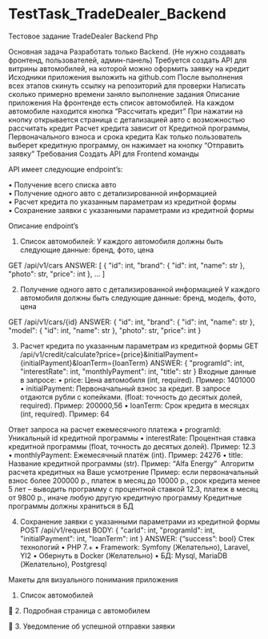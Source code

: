 # TestTask_TradeDealer_Backend
Тестовое задание TradeDealer Backend Php

Основная задача
Разработать только Backend. (Не нужно создавать фронтенд, пользователей, админ-панель)
Требуется создать API для витрины автомобилей, на которой можно оформить заявку на кредит
Исходники приложения выложить на github.com
После выполнения всех этапов скинуть ссылку на репозиторий для проверки
Написать сколько примерно времени заняло выполнение задания
Описание приложения
На фронтенде есть список автомобилей. На каждом автомобиле находится кнопка “Рассчитать кредит”
При нажатии на кнопку открывается страница с детализацией авто с возможностью рассчитать кредит
Расчет кредита зависит от Кредитной программы, Первоначального взноса и срока кредита
Как только пользователь выберет кредитную программу, он нажимает на кнопку “Отправить заявку”
Требования
Создать API для Frontend команды

API имеет следующие endpoint’s:  

•	Получение всего списка авто  
•	Получение одного авто с детализированной информацией  
•	Расчет кредита по указанным параметрам из кредитной формы  
•	Сохранение заявки с указанными параметрами из кредитной формы  

Описание endpoint’s
1. Список автомобилей:
   У каждого автомобиля должны быть следующие данные: бренд, фото, цена

GET /api/v1/cars
ANSWER: [
{
"id": int,
"brand":
{
"id": int,
"name": str
},
"photo": str,
"price": int
},
...
]

2. Получение одного авто с детализированной информацией
   У каждого автомобиля должны быть следующие данные: бренд, модель, фото, цена

GET /api/v1/cars/{id}
ANSWER: {
"id": int,
"brand":
{
"id": int,
"name": str
},
"model":
{
"id": int,
"name": str
},
"photo": str,
"price": int
}

3. Расчет кредита по указанным параметрам из кредитной формы
   GET /api/v1/credit/calculate?price={price}&initialPayment={initialPayment}&loanTerm={loanTerm}
   ANSWER: {
   "programId": int,
   "interestRate": int,
   "monthlyPayment": int,
   "title": str
   }
   Входные данные в запросе:
   •	price: Цена автомобиля (int, required). Пример: 1401000
   •	initialPayment: Первоначальный взнос за кредит. В запросе отдаются рубли с копейками. (float: точность до десятых долей, required). Пример: 200000,56
   •	loanTerm: Срок кредита в месяцах (int, required). Пример: 64

Ответ запроса на расчет ежемесячного платежа
•	programId: Уникальный id кредитной программы
•	interestRate: Процентная ставка кредитной программы (float, точность до десятых долей). Пример: 12.3
•	monthlyPayment: Ежемесячный платёж (int). Пример: 24276
•	title: Название кредитной программы (str). Пример: “Alfa Energy”
 Алгоритм расчета кредитных на Ваше усмотрение
Пример: если первоначальный взнос более 200000 р., платеж в месяц до 10000 р., срок кредита менее 5 лет – выводить программу с процентной ставкой 12.3, платеж в месяц от 9800 р., иначе любую другую кредитную программу
Кредитные программы должны храниться в БД

4. Сохранение заявки с указанными параметрами из кредитной формы
   POST /api/v1/request
   BODY: {
   "carId": int,
   "programId": int,
   "initialPayment": int,
   "loanTerm": int
   }
   ANSWER: {“success”: bool}
   Стек технологий
   •	PHP 7.+
   •	Framework: Symfony (Желательно), Laravel, YI2
   •	Обернуть в Docker (Желательно)
   •	БД: Mysql, MariaDB (Желательно), Postgresql


Макеты для визуального понимания приложения
1. Список автомобилей 


2. Подробная страница с автомобилем


3. Уведомление об успешной отправки заявки
